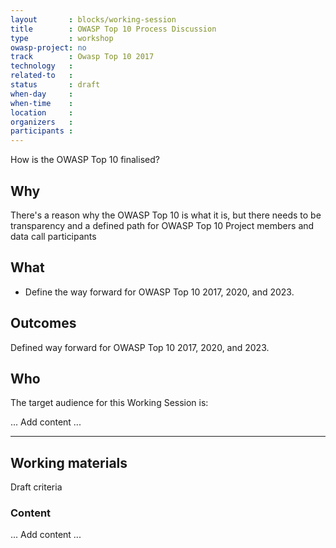 ```yaml
---
layout       : blocks/working-session
title        : OWASP Top 10 Process Discussion
type         : workshop
owasp-project: no
track        : Owasp Top 10 2017
technology   :
related-to   :
status       : draft
when-day     : 
when-time    : 
location     : 
organizers   : 
participants : 
---
```


How is the OWASP Top 10 finalised?

## Why

There's a reason why the OWASP Top 10 is what it is, but there needs to be transparency 
and a defined path for OWASP Top 10 Project members and data call participants

## What

 - Define the way forward for OWASP Top 10 2017, 2020, and 2023.
 
## Outcomes 

Defined way forward for OWASP Top 10 2017, 2020, and 2023.

## Who

The target audience for this Working Session is:

... Add content ...

--- 

## Working materials

Draft criteria

### Content

... Add content ...
